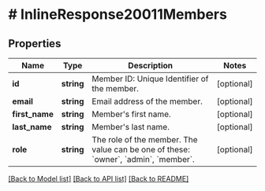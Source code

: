 # # InlineResponse20011Members

## Properties

Name | Type | Description | Notes
------------ | ------------- | ------------- | -------------
**id** | **string** | Member ID: Unique Identifier of the member. | [optional] 
**email** | **string** | Email address of the member. | [optional] 
**first_name** | **string** | Member&#39;s first name. | [optional] 
**last_name** | **string** | Member&#39;s last name. | [optional] 
**role** | **string** | The role of the member. The value can be one of these: &#x60;owner&#x60;, &#x60;admin&#x60;, &#x60;member&#x60;. | [optional] 

[[Back to Model list]](../../README.md#documentation-for-models) [[Back to API list]](../../README.md#documentation-for-api-endpoints) [[Back to README]](../../README.md)


